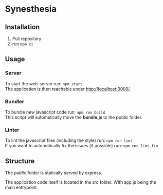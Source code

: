 # Synesthesia
## Installation
1. Pull repository
2. run `npm ci`

## Usage
### Server
To start the web-server run: `npm start`  
The application is then reachable under [http://localhost:3000/](http://localhost:3000/).

### Bundler
To bundle new javascript code run: `npm run build`  
This script will automatically move the **bundle.js** to the public folder.

### Linter
To lint the javascript files (including the style) run: `npm run lint`  
If you want to automatically fix the issues (if possible) run: `npm run lint-fix`

## Structure
The *public* folder is statically served by express.

The application code itself is located in the *src* folder. With app.js being the main entrypoint.

